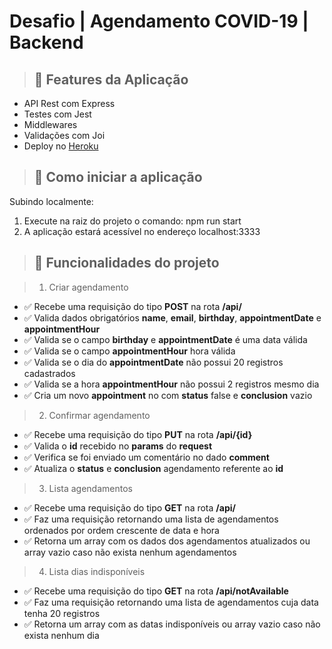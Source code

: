 # Desafio | Agendamento COVID-19 | Backend

> ## :memo: Features da Aplicação

* API Rest com Express
* Testes com Jest
* Middlewares
* Validações com Joi
* Deploy no [Heroku](https://pitang-trainee-desafio-backend.herokuapp.com/)

> ## :wrench: Como iniciar a aplicação

Subindo localmente: 
1. Execute na raiz do projeto o comando: npm run start
2. A aplicação estará acessível no endereço localhost:3333


> ## :hammer: Funcionalidades do projeto

> 1. Criar agendamento
* ✅ Recebe uma requisição do tipo **POST** na rota **/api/**
* ✅ Valida dados obrigatórios **name**, **email**, **birthday**, **appointmentDate** e **appointmentHour**
* ✅ Valida se o campo **birthday** e **appointmentDate** é uma data válida
* ✅ Valida se o campo **appointmentHour** hora válida
* ✅ Valida se o dia do **appointmentDate** não possui 20 registros cadastrados
* ✅ Valida se a hora **appointmentHour** não possui 2 registros mesmo dia
* ✅ Cria um novo **appointment** no com **status** false e **conclusion** vazio

> 2. Confirmar agendamento

* ✅ Recebe uma requisição do tipo **PUT** na rota **/api/{id}**
* ✅ Valida o **id** recebido no **params** do **request**
* ✅ Verifica se foi enviado um comentário no dado **comment**
* ✅ Atualiza o **status** e **conclusion** agendamento referente ao **id**

> 3. Lista agendamentos

* ✅ Recebe uma requisição do tipo **GET** na rota **/api/**
* ✅ Faz uma requisição retornando uma lista de agendamentos ordenados por ordem crescente de data e hora
* ✅ Retorna  um array com os dados dos agendamentos atualizados ou array vazio caso não exista nenhum agendamentos

> 4. Lista dias indisponíveis

* ✅ Recebe uma requisição do tipo **GET** na rota **/api/notAvailable**
* ✅ Faz uma requisição retornando uma lista de agendamentos cuja data tenha 20 registros
* ✅ Retorna  um array com as datas indisponíveis ou array vazio caso não exista nenhum dia
